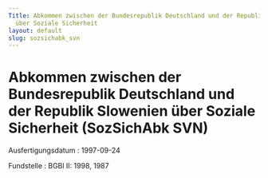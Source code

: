 ```yaml
---
Title: Abkommen zwischen der Bundesrepublik Deutschland und der Republik Slowenien
  über Soziale Sicherheit
layout: default
slug: sozsichabk_svn
---
```


# Abkommen zwischen der Bundesrepublik Deutschland und der Republik Slowenien über Soziale Sicherheit (SozSichAbk SVN)

Ausfertigungsdatum
:   1997-09-24

Fundstelle
:   BGBl II: 1998, 1987

